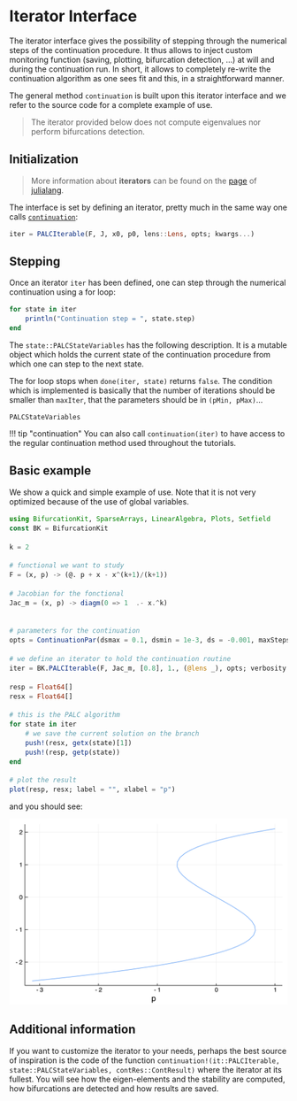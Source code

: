 # Iterator Interface

The iterator interface gives the possibility of stepping through the numerical steps of the continuation procedure. It thus allows to inject custom monitoring function (saving, plotting, bifurcation detection, ...) at will and during the continuation run. In short, it allows to completely re-write the continuation algorithm as one sees fit and this, in a straightforward manner.

The general method `continuation` is built upon this iterator interface and we refer to the source code for a complete example of use.

> The iterator provided below does not compute eigenvalues nor perform bifurcations detection. 

## Initialization

> More information about **iterators** can be found on the [page](https://docs.julialang.org/en/v1/base/collections/#Collections-and-Data-Structures-1) of [julialang](https://docs.julialang.org/en/v1/).

The interface is set by defining an iterator, pretty much in the same way one calls [`continuation`](@ref):

```julia
iter = PALCIterable(F, J, x0, p0, lens::Lens, opts; kwargs...)
```

## Stepping

Once an iterator `iter` has been defined, one can step through the numerical continuation using a for loop:

```julia
for state in iter
	println("Continuation step = ", state.step)
end
```

The `state::PALCStateVariables` has the following description. It is a mutable object which holds the current state of the continuation procedure from which one can step to the next state.

The for loop stops when `done(iter, state)` returns `false`. The condition which is implemented is basically that the number of iterations should be smaller than `maxIter`, that the parameters should be in `(pMin, pMax)`...

```@docs
PALCStateVariables
```

!!! tip "continuation"
    You can also call `continuation(iter)` to have access to the regular continuation method used throughout the tutorials.

## Basic example

We show a quick and simple example of use. Note that it is not very optimized because of the use of global variables.

```julia
using BifurcationKit, SparseArrays, LinearAlgebra, Plots, Setfield
const BK = BifurcationKit

k = 2

# functional we want to study
F = (x, p) -> (@. p + x - x^(k+1)/(k+1))

# Jacobian for the fonctional
Jac_m = (x, p) -> diagm(0 => 1  .- x.^k)


# parameters for the continuation
opts = ContinuationPar(dsmax = 0.1, dsmin = 1e-3, ds = -0.001, maxSteps = 130, pMin = -3., pMax = 3., saveSolEveryNsteps = 0, newtonOptions = NewtonPar(tol = 1e-8, verbose = true))

# we define an iterator to hold the continuation routine
iter = BK.PALCIterable(F, Jac_m, [0.8], 1., (@lens _), opts; verbosity = 2)

resp = Float64[]
resx = Float64[]

# this is the PALC algorithm
for state in iter
	# we save the current solution on the branch
	push!(resx, getx(state)[1])
	push!(resp, getp(state))
end

# plot the result
plot(resp, resx; label = "", xlabel = "p")
```

and you should see:

![](iterator.png)

## Additional information

If you want to customize the iterator to your needs, perhaps the best source of inspiration is the code of the function `continuation!(it::PALCIterable, state::PALCStateVariables, contRes::ContResult)` where the iterator at its fullest. You will see how the eigen-elements and the stability are computed, how bifurcations are detected and how results are saved.